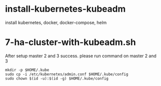 # install-kubernetes-kubeadm
install kubernetes, docker, docker-compose, helm

# 7-ha-cluster-with-kubeadm.sh
After setup master 2 and 3 success. 
please run command on master 2 and 3
   ```
   mkdir -p $HOME/.kube                                    
   sudo cp -i /etc/kubernetes/admin.conf $HOME/.kube/config
   sudo chown $(id -u):$(id -g) $HOME/.kube/config
   ```
